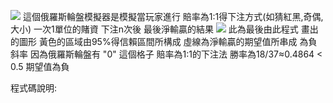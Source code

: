  
![](/https://hostr.co/uGzB1Ize1Aa9)
這個俄羅斯輪盤模擬器是模擬當玩家進行 賠率為1:1得下注方式(如猜紅黑,奇偶,大小)
一次1單位的賭資 下注n次後 最後淨輸贏的結果 
![](/https://hostr.co/bv2chTDuQ7Lq)
此為最後由此程式 畫出的圖形  黃色的區域由95%得信賴區間所構成
虛線為淨輸贏的期望值所串成 為負斜率
因為俄羅斯輪盤有 "0" 這個格子  賠率為1:1的下注法  勝率為18/37≈0.4864 < 0.5 期望值為負


程式碼說明:
